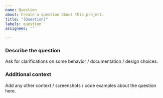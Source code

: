 ```yaml
---
name: Question
about: Create a question about this project.
title: "[Question]"
labels: question
assignees: ''

---
```


### Describe the question

Ask for clarifications on some behavior / documentation / design choices.

### Additional context

Add any other context / screenshots / code examples about the question here.
